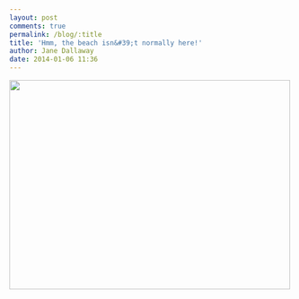 ```yaml
---
layout: post
comments: true
permalink: /blog/:title
title: 'Hmm, the beach isn&#39;t normally here!'
author: Jane Dallaway
date: 2014-01-06 11:36
---
```


<div><a href="http://static.skitters.dallaway.com/EUtp_photo.JPG"><img src="http://static.skitters.dallaway.com/EUtp_thumb_photo.JPG" width="500" height="373"/></a></div>


      
